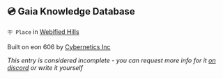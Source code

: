 ## 💿 Gaia Knowledge Database

`🪧 Place` in [Webified Hills](<https://zeithalt.github.io/r/webified_hills.html>)

Built on eon 606 by [Cybernetics Inc](<https://zeithalt.github.io/r/cybernetics_inc.html>)

_This entry is considered incomplete - you can request more info for it [on discord](<https://discord.com/channels/562910943848169472/1173922660489633802>) or write it yourself_

<!---
keywords:  ci, webified hills
aliases: 
-->